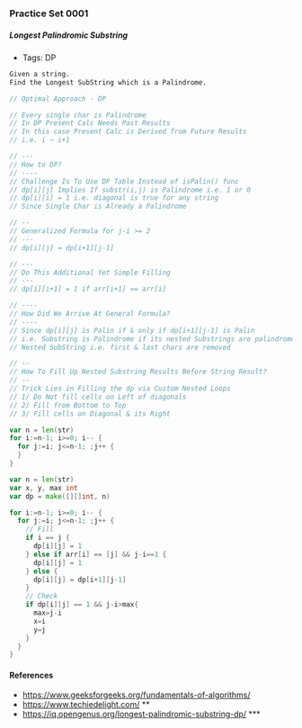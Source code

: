 ### Practice Set 0001

##### Longest Palindromic Substring
- Tags: DP
```bash
Given a string.
Find the Longest SubString which is a Palindrome.
```
```go
// Optimal Approach - DP

// Every single char is Palindrome
// In DP Present Calc Needs Past Results
// In this case Present Calc is Derived from Future Results
// i.e. i ~ i+1

// ---
// How to DP?
// ----
// Challenge Is To Use DP Table Instead of isPalin() func
// dp[i][j] Implies If substr(i,j) is Palindrome i.e. 1 or 0
// dp[i][i] = 1 i.e. diagonal is true for any string
// Since Single Char is Already a Palindrome

// --
// Generalized Formula for j-i >= 2
// ---
// dp[i][j] = dp[i+1][j-1]

// ---
// Do This Additional Yet Simple Filling
// ---
// dp[i][i+1] = 1 if arr[i+1] == arr[i]

// ----
// How Did We Arrive At General Formula?
// ----
// Since dp[i][j] is Palin if & only if dp[i+1][j-1] is Palin
// i.e. Substring is Palindrome if its nested Substrings are palindrome
// Nested SubString i.e. first & last chars are removed

// --
// How To Fill Up Nested Substring Results Before String Result?
// --
// Trick Lies in Filling the dp via Custom Nested Loops
// 1/ Do Not fill cells on Left of diagonals
// 2/ Fill from Bottom to Top
// 3/ Fill cells on Diagonal & its Right
```
```go
var n = len(str)
for i:=n-1; i>=0; i-- {
  for j:=i; j<=n-1; ;j++ {
  }
}
```
```go
var n = len(str)
var x, y, max int
var dp = make([][]int, n)

for i:=n-1; i>=0; i-- {
  for j:=i; j<=n-1; ;j++ {
    // Fill
    if i == j {
      dp[i][j] = 1
    } else if arr[i] == [j] && j-i==1 {
      dp[i][j] = 1
    } else {
      dp[i][j] = dp[i+1][j-1]
    }
    // Check
    if dp[i][j] == 1 && j-i>max{
      max=j-i
      x=i
      y=j
    }
  }
}
```


#### References
- https://www.geeksforgeeks.org/fundamentals-of-algorithms/
- https://www.techiedelight.com/ **
- https://iq.opengenus.org/longest-palindromic-substring-dp/ ***
